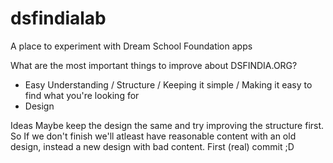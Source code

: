 # dsfindialab
A place to experiment with Dream School Foundation apps

What are the most important things to improve about DSFINDIA.ORG?
- Easy Understanding / Structure / Keeping it simple / Making it easy to find what you're looking for
- Design

Ideas
Maybe keep the design the same and try improving the structure first.
So If we don't finish we'll atleast have reasonable content with an old design, instead a new design with bad content.
First (real) commit ;D
